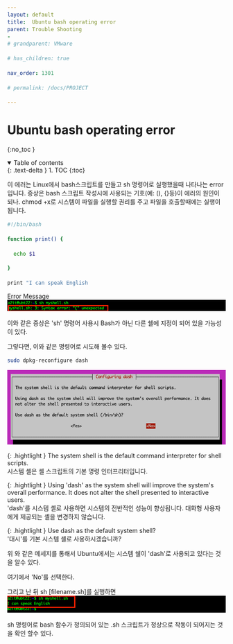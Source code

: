 ```yaml
---
layout: default
title:  Ubuntu bash operating error
parent: Trouble Shooting
-
# grandparent: VMware

# has_children: true

nav_order: 1301

# permalink: /docs/PROJECT

---
```


# Ubuntu bash operating error

{:no_toc }

<details open markdown="block">  
  <summary>
    Table of contents
  </summary>
  {: .text-delta }
1. TOC  
{:toc}
</details>

이 에러는 Linux에서 bash스크립트를 만들고 sh 명령어로 실행했을때 나타나는 error입니다. 증상은 bash 스크립트 작성시에 사용되는 기호(예: (), {}등)이 에러의 원인이 되나. chmod +x로 시스템이 파일을 실행할 권리를 주고 파일을 호출할때에는 실행이 됩니다.

```sh
#!/bin/bash

function print() {

  echo $1

}

print "I can speak English

```

Error Message
![1](/docs/13.Trouble_Shooting/001_Ubuntu_sh_error/pic/1.png)

이와 같은 증상은 'sh' 명령어 사용시 Bash가 아닌 다른 쉘에 지정이 되어 있을 가능성이 있다.

그렇다면, 이와 같은 명령어로 시도해 볼수 있다.

```sh
sudo dpkg-reconfigure dash
```

![2](/docs/13.Trouble_Shooting/001_Ubuntu_sh_error/pic/2.png)

{: .hightlight }
The system shell is the default command interpreter for shell scripts.<br>
시스템 셸은 셸 스크립트의 기본 명령 인터프리터입니다.

{: .hightlight }
Using 'dash' as the system shell will improve the system's overall performance. It does not alter the shell presented to interactive users.<br>
'dash'를 시스템 셸로 사용하면 시스템의 전반적인 성능이 향상됩니다. 대화형 사용자에게 제공되는 셸을 변경하지 않습니다.

{: .hightlight }
Use dash as the default system shell?<br>
'대시'를 기본 시스템 셸로 사용하시겠습니까?

위 와 같은 메세지를 통해서 Ubuntu에서는 시스템 쉘이 'dash'로 사용되고 있다는 것을 알수 있다. 

여기에서 'No'를 선택한다.

그리고 난 뒤 sh [filename.sh]를 실행하면
![3](/docs/13.Trouble_Shooting/001_Ubuntu_sh_error/pic/3.png)

sh 명령어로 bash 함수가 정의되어 있는 .sh 스크립트가 정상으로 작동이 되어지는 것을 확인 할수 있다.